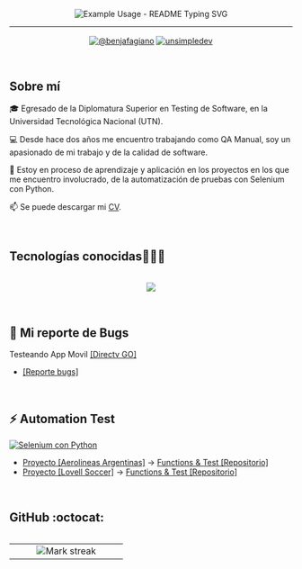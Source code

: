 <!--Título con movimiento-->
<p align="center">
  <img src="https://readme-typing-svg.demolab.com?font=Fira+Code&pause=1000&color=F744E1&center=true&vCenter=true&width=435&lines=Benjam%C3%ADn+Fagiano;QA+Manual+y+Automation" 
       alt="Example Usage - README Typing SVG">
  </p>


---
<!-- Redes sociales-->

<p align="center">
 <a href="https://www.youtube.com/channel/UCztNdsov4I7D67AxJHyVBZg" target="_blank"><img align="center" src="https://img.shields.io/badge/YouTube-FF0000?style=for-the-badge&logo=youtube&logoColor=white" alt="@benjafagiano"  /></a>
 <a href="https://www.linkedin.com/in/benjaminfagiano/" target="_blank"><img align="center" src="https://img.shields.io/badge/LinkedIn-0077B5?style=for-the-badge&logo=linkedin&logoColor=white" alt="unsimpledev"/></a>
  </p>
<br>


<h2>Sobre mí</h2> 
<p align="left">

🎓 Egresado de la Diplomatura Superior en Testing de Software, en la Universidad Tecnológica Nacional (UTN).

💻 Desde hace dos años me encuentro trabajando como QA Manual, soy un apasionado de mi trabajo y de la calidad de software.

📝 Estoy en proceso de aprendizaje y aplicación en los proyectos en los que me encuentro involucrado, de la automatización de pruebas con Selenium con Python.

📫 Se puede descargar mi <a href="https://drive.google.com/file/d/1qsfmpV_-CDevqqzmyBfzim8QSHsDz-gu/view?usp=drive_link" target="_blank" rel="noopener noreferrer">CV</a>.

   </p>
 <br>

<h2 >Tecnologías conocidas👨🏻‍💻</h2>

<!--tech stack icons-->
<p align="center">
  <br>
  <a href="https://skillicons.dev" target="_blank" rel="noopener noreferrer" target="_blank">
    <img src="https://skillicons.dev/icons?i=androidstudio,apple,bitbucket,docker,github,mysql,postman,pycharm,py,selenium,vscode,linux,windows,gmail,&perline=7" />
  </a>
</p>
<br>
<!-------------------------->



<h2> 🐞 Mi reporte de Bugs </h2>
<p align="left">

  Testeando App Movil <a href="https://www.directvgo.com/ar/home" target="_blank">[Directv GO]</a>
  
  -  <a href="https://docs.google.com/spreadsheets/d/1MmPeXWwsGxTRV54xnryxqAOSuD36d1Hnqs4jhMmFFBA/edit?usp=sharing" target="_blank">[Reporte bugs]</a>
   
  </p>
<br>
   
<h2>⚡ Automation Test </h2> 

<p align="left">

[![Selenium con Python](https://skillicons.dev/icons?i=selenium,py)](https://skillicons.dev)  

  - <a href="https://www.aerolineas.com.ar/" target="_blank" >Proyecto [Aerolineas Argentinas]</a>  -> <a href="https://github.com/BenjaFagiano/automatizacion-aerolineas-python" target="_blank" rel="noopener noreferrer">Functions & Test [Repositorio]</a>
  - <a href="https://www.lovellsoccer.uk/" target="_blank" >Proyecto [Lovell Soccer]</a> -> <a href="https://github.com/BenjaFagiano/lovellSoccer" target="_blank" rel="noopener noreferrer">Functions & Test [Repositorio]</a>

  </p>
<br>


<h2>GitHub :octocat:</h2>
<!--- stats (start) -->
<p align="center">
  <!--- stats (start) -->
<table align="left">
<tr border="none">
<td width="60%" align="center">
 
  <img  title="🔥 Get streak stats for your profile at git.io/streak-stats" alt="Mark streak" src="http://github-readme-streak-stats.herokuapp.com?user=benjafagiano&theme=cobalt&hide_border=false" /> 
</td>
  <!--- stats (end) -->

  


